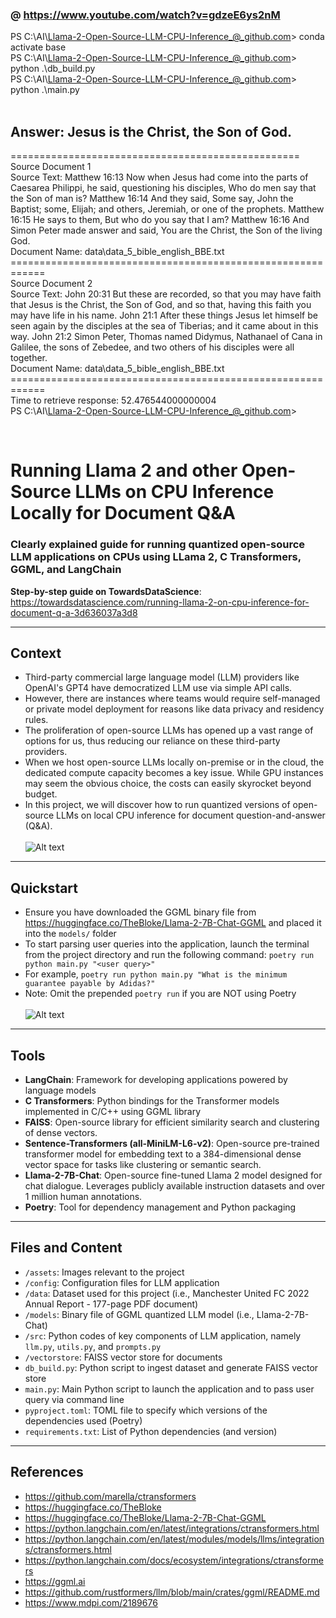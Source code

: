 ### @ https://www.youtube.com/watch?v=gdzeE6ys2nM

PS C:\AI\Llama-2-Open-Source-LLM-CPU-Inference_@_github.com> conda activate base <br>
PS C:\AI\Llama-2-Open-Source-LLM-CPU-Inference_@_github.com> python .\db_build.py <br>
PS C:\AI\Llama-2-Open-Source-LLM-CPU-Inference_@_github.com> python .\main.py <br>
<br>
## Answer: Jesus is the Christ, the Son of God.
==================================================<br>
Source Document 1 <br>
Source Text: Matthew 16:13 Now when Jesus had come into the parts of Caesarea Philippi, he said, questioning his disciples, Who do men say that the Son of man is?
Matthew 16:14 And they said, Some say, John the Baptist; some, Elijah; and others, Jeremiah, or one of the prophets.
Matthew 16:15 He says to them, But who do you say that I am?
Matthew 16:16 And Simon Peter made answer and said, You are the Christ, the Son of the living God. <br>
Document Name: data\data_5_bible_english_BBE.txt <br>
============================================================<br>
Source Document 2 <br>
Source Text: John 20:31 But these are recorded, so that you may have faith that Jesus is the Christ, the Son of God, and so that, having this faith you may have life in his name.
John 21:1 After these things Jesus let himself be seen again by the disciples at the sea of Tiberias; and it came about in this way.
John 21:2 Simon Peter, Thomas named Didymus, Nathanael of Cana in Galilee, the sons of Zebedee, and two others of his disciples were all together. <br>
Document Name: data\data_5_bible_english_BBE.txt <br>
============================================================<br>
Time to retrieve response: 52.476544000000004 <br>
PS C:\AI\Llama-2-Open-Source-LLM-CPU-Inference_@_github.com> <br>

<br>

# Running Llama 2 and other Open-Source LLMs on CPU Inference Locally for Document Q&A

### Clearly explained guide for running quantized open-source LLM applications on CPUs using LLama 2, C Transformers, GGML, and LangChain

**Step-by-step guide on TowardsDataScience**: https://towardsdatascience.com/running-llama-2-on-cpu-inference-for-document-q-a-3d636037a3d8
___
## Context
- Third-party commercial large language model (LLM) providers like OpenAI's GPT4 have democratized LLM use via simple API calls. 
- However, there are instances where teams would require self-managed or private model deployment for reasons like data privacy and residency rules.
- The proliferation of open-source LLMs has opened up a vast range of options for us, thus reducing our reliance on these third-party providers. 
- When we host open-source LLMs locally on-premise or in the cloud, the dedicated compute capacity becomes a key issue. While GPU instances may seem the obvious choice, the costs can easily skyrocket beyond budget.
- In this project, we will discover how to run quantized versions of open-source LLMs on local CPU inference for document question-and-answer (Q&A).
<br><br>
![Alt text](assets/diagram_flow.png)
___

## Quickstart
- Ensure you have downloaded the GGML binary file from https://huggingface.co/TheBloke/Llama-2-7B-Chat-GGML and placed it into the `models/` folder
- To start parsing user queries into the application, launch the terminal from the project directory and run the following command:
`poetry run python main.py "<user query>"`
- For example, `poetry run python main.py "What is the minimum guarantee payable by Adidas?"`
- Note: Omit the prepended `poetry run` if you are NOT using Poetry
<br><br>
![Alt text](assets/qa_output.png)
___
## Tools
- **LangChain**: Framework for developing applications powered by language models
- **C Transformers**: Python bindings for the Transformer models implemented in C/C++ using GGML library
- **FAISS**: Open-source library for efficient similarity search and clustering of dense vectors.
- **Sentence-Transformers (all-MiniLM-L6-v2)**: Open-source pre-trained transformer model for embedding text to a 384-dimensional dense vector space for tasks like clustering or semantic search.
- **Llama-2-7B-Chat**: Open-source fine-tuned Llama 2 model designed for chat dialogue. Leverages publicly available instruction datasets and over 1 million human annotations. 
- **Poetry**: Tool for dependency management and Python packaging

___
## Files and Content
- `/assets`: Images relevant to the project
- `/config`: Configuration files for LLM application
- `/data`: Dataset used for this project (i.e., Manchester United FC 2022 Annual Report - 177-page PDF document)
- `/models`: Binary file of GGML quantized LLM model (i.e., Llama-2-7B-Chat) 
- `/src`: Python codes of key components of LLM application, namely `llm.py`, `utils.py`, and `prompts.py`
- `/vectorstore`: FAISS vector store for documents
- `db_build.py`: Python script to ingest dataset and generate FAISS vector store
- `main.py`: Main Python script to launch the application and to pass user query via command line
- `pyproject.toml`: TOML file to specify which versions of the dependencies used (Poetry)
- `requirements.txt`: List of Python dependencies (and version)
___

## References
- https://github.com/marella/ctransformers
- https://huggingface.co/TheBloke
- https://huggingface.co/TheBloke/Llama-2-7B-Chat-GGML
- https://python.langchain.com/en/latest/integrations/ctransformers.html
- https://python.langchain.com/en/latest/modules/models/llms/integrations/ctransformers.html
- https://python.langchain.com/docs/ecosystem/integrations/ctransformers
- https://ggml.ai
- https://github.com/rustformers/llm/blob/main/crates/ggml/README.md
- https://www.mdpi.com/2189676
